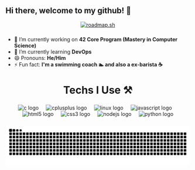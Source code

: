 ## Hi there, welcome to my github! 👋

<div align="center">
  <a href="https://roadmap.sh"><img src="https://roadmap.sh/card/wide/67ab3079f8633434827aceaf?variant=dark&roadmaps=computer-science%2Cdevops%2Clinux" alt="roadmap.sh"/></a>
</div>  

###

- 🔭 I’m currently working on **42 Core Program (Mastery in Computer Science)**
- 🌱 I’m currently learning **DevOps**
- 😄 Pronouns: **He/Him**
- ⚡ Fun fact: **I'm a swimming coach 🏊 and also a ex-barista ☕**

<h1 align="center">Techs I Use ⚒️</h1>

###

<div align="center">
  <img src="https://cdn.jsdelivr.net/gh/devicons/devicon/icons/c/c-original.svg" height="40" alt="c logo"  />
  <img width="12" />
  <img src="https://cdn.jsdelivr.net/gh/devicons/devicon/icons/cplusplus/cplusplus-original.svg" height="40" alt="cplusplus logo"  />
  <img width="12" />
  <img src="https://cdn.jsdelivr.net/gh/devicons/devicon/icons/linux/linux-original.svg" height="40" alt="linux logo"  />
  <img width="12" />
  <img src="https://cdn.jsdelivr.net/gh/devicons/devicon/icons/javascript/javascript-original.svg" height="40" alt="javascript logo"  />
  <img width="12" />
  <img src="https://cdn.jsdelivr.net/gh/devicons/devicon/icons/html5/html5-original.svg" height="40" alt="html5 logo"  />
  <img width="12" />
  <img src="https://cdn.jsdelivr.net/gh/devicons/devicon/icons/css3/css3-original.svg" height="40" alt="css3 logo"  />
  <img width="12" />
  <img src="https://cdn.jsdelivr.net/gh/devicons/devicon/icons/nodejs/nodejs-original.svg" height="40" alt="nodejs logo"  />
  <img width="12" />
  <img src="https://cdn.jsdelivr.net/gh/devicons/devicon/icons/python/python-original.svg" height="40" alt="python logo"  />
</div>

###
<img src="https://raw.githubusercontent.com/colin-woon/colin-woon/output/snake.svg" alt="Snake animation" />
